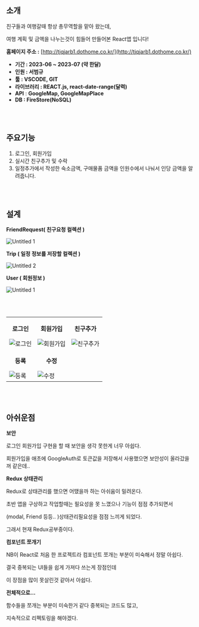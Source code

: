 
## 소개


친구들과 여행갈때 항상 총무역할을 맡아 왔는데,

여행 계획 및 금액을 나누는것이 힘들어 만들어본 React앱 입니다!

**홈페이지 주소 :** [http://tjqjarb1.dothome.co.kr/](http://tjqjarb1.dothome.co.kr/)

- **기간 : 2023-06 ~ 2023-07 (약 한달)**
- **인원 : 서범규**
- **툴 : VSCODE, GIT**
- **라이브러리 : REACT.js, react-date-range(달력)**
- **API** :  **GoogleMap, GoogleMapPlace**
- **DB : FireStore(NoSQL)**

<br>
<br>

## 주요기능
1. 로그인, 회원가입
2. 실시간 친구추가 및 수락
3. 일정추가에서 작성한 숙소금액, 구매물품 금액을 인원수에서 나눠서 인당 금액을 알려줍니다.

<br>
<br>

## 설계

**FriendRequest( 친구요청 컬렉션 )**

![Untitled 1](https://github.com/bomkyu/reactNBBANG/assets/128655202/f59db5ce-d729-479e-80de-19a3e0cf7b47)

**Trip ( 일정 정보를 저장할 컬렉션 )**

![Untitled 2](https://github.com/bomkyu/reactNBBANG/assets/128655202/c64f0438-75cb-47a9-9d4f-82aaf7f74015)

**User ( 회원정보 )**

![Untitled 1](https://github.com/bomkyu/reactNBBANG/assets/128655202/aed576c3-3afb-494b-8470-77ac9e32fbaa)

<br>
<br>

<table>
  <tr>
    <td>
      <p align="center"><b>로그인</b></p>
      <img src="https://github.com/bomkyu/reactNBBANG/assets/128655202/4abbb315-81b7-45ad-a94f-f893912d01f6" alt="로그인">
    </td>
    <td>
      <p align="center"><b>회원가입</b></p>
      <img src="https://github.com/bomkyu/reactNBBANG/assets/128655202/3ab64d3c-4a7b-450e-b855-975df648ad7d" alt="회원가입">
    </td>
    <td>
      <p align="center"><b>친구추가</b></p>
      <img src="https://github.com/bomkyu/reactNBBANG/assets/128655202/2635e018-89b6-4d72-a35f-f034e14d638b" alt="친구추가">
    </td>
  </tr>
  <tr>
    <td>
      <p align="center"><b>등록</b></p>
      <img src="https://github.com/bomkyu/reactNBBANG/assets/128655202/32b8630b-0487-4b7d-bb36-45bbcf1aa785" alt="등록">
    </td>
    <td>
      <p align="center"><b>수정</b></p>
      <img src="https://github.com/bomkyu/reactNBBANG/assets/128655202/9db8d3f1-ecba-49b6-a264-12801b317db6" alt="수정">
    </td>
  </tr>
</table>

<br>
<br>

## 아쉬운점


**보안**

로그인 회원가입 구현을 할 때 보안을 생각 못한게 너무 아쉽다.

회원가입을 애초에 GoogleAuth로 토큰값을 저장해서 사용했으면 보안성이 올라갔을꺼 같은데..

**Redux 상태관리**

Redux로 상태관리를 했으면 어땠을까 하는 아쉬움이 밀려온다.

초반 앱을 구상하고 작업할때는 필요성을 못 느꼈으나 기능이 점점 추가되면서

(modal, Friend 등등.. )상태관리필요성을 점점 느끼게 되었다.

그래서 현재 Redux공부중이다.

**컴포넌트 쪼개기**

 NB이 React로 처음 한 프로젝트라 컴포넌트 쪼개는 부분이 미숙해서 정말 아쉽다.

결국 중복되는 UI들을 쉽게 가져다 쓰는게 장점인데

이 장점을 많이 못살린것 같아서 아쉽다.

**전체적으로…**

함수들을 쪼개는 부분이 미숙한거 같다 중복되는 코드도 많고,

지속적으로 리펙토링을 해야겠다.
